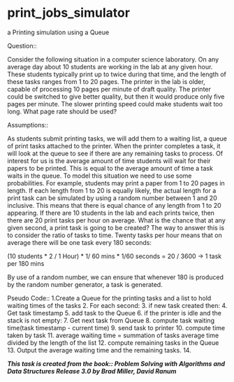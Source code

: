 # print_jobs_simulator
a Printing simulation using a Queue

Question::

Consider the following situation in a computer science laboratory. On any average day about
10 students are working in the lab at any given hour. These students typically print up to twice
during that time, and the length of these tasks ranges from 1 to 20 pages. The printer in the
lab is older, capable of processing 10 pages per minute of draft quality. The printer could be
switched to give better quality, but then it would produce only five pages per minute. The
slower printing speed could make students wait too long. What page rate should be used?

Assumptions::

As students submit
printing tasks, we will add them to a waiting list, a queue of print tasks attached to the printer.
When the printer completes a task, it will look at the queue to see if there are any remaining
tasks to process. Of interest for us is the average amount of time students will wait for their
papers to be printed. This is equal to the average amount of time a task waits in the queue.
To model this situation we need to use some probabilities. For example, students may print
a paper from 1 to 20 pages in length. If each length from 1 to 20 is equally likely, the actual
length for a print task can be simulated by using a random number between 1 and 20 inclusive.
This means that there is equal chance of any length from 1 to 20 appearing.
If there are 10 students in the lab and each prints twice, then there are 20 print tasks per hour
on average. What is the chance that at any given second, a print task is going to be created?
The way to answer this is to consider the ratio of tasks to time. Twenty tasks per hour means
that on average there will be one task every 180 seconds:

(10 students * 2 / 1 Hour) * 1/ 60 mins * 1/60 seconds = 20 / 3600 -> 1 task per 180 mins

By use of a random number, we can ensure that whenever 180 is produced by the random number generator, a task is generated.

Pseudo Code::
1.Create a Queue for the printing tasks and a list to hold waiting times of the tasks
2. For each second:
3.     if new task created then:
4.         Get task timestamp
5.         add task to the Queue
6.     if the printer is idle and the stack is not empty:
7.         Get next task from Queue
8.         compute task waiting time(task timestamp - current time)
9.         send task to printer
10.    compute time taken by task
11.  average waiting time = summation of tasks average time divided by the length of the list
12.  compute remaining tasks in the Queue
13.  Output the average waiting time and the remaining tasks.
14.

***This task is created from the book:: Problem Solving with Algorithms and
Data Structures
Release 3.0 by Brad Miller, David Ranum***
